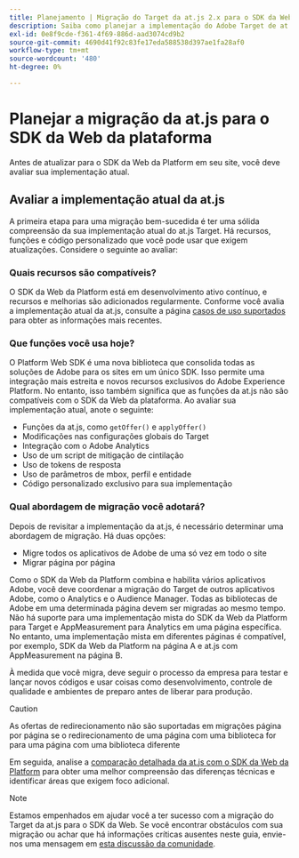 ```yaml
---
title: Planejamento | Migração do Target da at.js 2.x para o SDK da Web
description: Saiba como planejar a implementação do Adobe Target de at.js 2.x para o Adobe Experience Platform Web SDK.
exl-id: 0e8f9cde-f361-4f69-886d-aad3074cd9b2
source-git-commit: 4690d41f92c83fe17eda588538d397ae1fa28af0
workflow-type: tm+mt
source-wordcount: '480'
ht-degree: 0%

---
```


# Planejar a migração da at.js para o SDK da Web da plataforma

Antes de atualizar para o SDK da Web da Platform em seu site, você deve avaliar sua implementação atual.

## Avaliar a implementação atual da at.js

A primeira etapa para uma migração bem-sucedida é ter uma sólida compreensão da sua implementação atual do at.js Target. Há recursos, funções e código personalizado que você pode usar que exigem atualizações. Considere o seguinte ao avaliar:

### Quais recursos são compatíveis?

O SDK da Web da Platform está em desenvolvimento ativo contínuo, e recursos e melhorias são adicionados regularmente. Conforme você avalia a implementação atual da at.js, consulte a página [casos de uso suportados](https://github.com/orgs/adobe/projects/18/views/1) para obter as informações mais recentes.

### Que funções você usa hoje?

O Platform Web SDK é uma nova biblioteca que consolida todas as soluções de Adobe para os sites em um único SDK. Isso permite uma integração mais estreita e novos recursos exclusivos do Adobe Experience Platform. No entanto, isso também significa que as funções da at.js não são compatíveis com o SDK da Web da plataforma. Ao avaliar sua implementação atual, anote o seguinte:

- Funções da at.js, como `getOffer()` e `applyOffer()`
- Modificações nas configurações globais do Target
- Integração com o Adobe Analytics
- Uso de um script de mitigação de cintilação
- Uso de tokens de resposta
- Uso de parâmetros de mbox, perfil e entidade
- Código personalizado exclusivo para sua implementação

### Qual abordagem de migração você adotará?

Depois de revisitar a implementação da at.js, é necessário determinar uma abordagem de migração. Há duas opções:

- Migre todos os aplicativos de Adobe de uma só vez em todo o site
- Migrar página por página

Como o SDK da Web da Platform combina e habilita vários aplicativos Adobe, você deve coordenar a migração do Target de outros aplicativos Adobe, como o Analytics e o Audience Manager. Todas as bibliotecas de Adobe em uma determinada página devem ser migradas ao mesmo tempo. Não há suporte para uma implementação mista do SDK da Web da Platform para Target e AppMeasurement para Analytics em uma página específica. No entanto, uma implementação mista em diferentes páginas é compatível, por exemplo, SDK da Web da Platform na página A e at.js com AppMeasurement na página B.

À medida que você migra, deve seguir o processo da empresa para testar e lançar novos códigos e usar coisas como desenvolvimento, controle de qualidade e ambientes de preparo antes de liberar para produção.

>[!CAUTION]
>
>As ofertas de redirecionamento não são suportadas em migrações página por página se o redirecionamento de uma página com uma biblioteca for para uma página com uma biblioteca diferente


Em seguida, analise a [comparação detalhada da at.js com o SDK da Web da Platform](detailed-comparison.md) para obter uma melhor compreensão das diferenças técnicas e identificar áreas que exigem foco adicional.

>[!NOTE]
>
>Estamos empenhados em ajudar você a ter sucesso com a migração do Target da at.js para o SDK da Web. Se você encontrar obstáculos com sua migração ou achar que há informações críticas ausentes neste guia, envie-nos uma mensagem em [esta discussão da comunidade](https://experienceleaguecommunities.adobe.com/t5/adobe-experience-platform-data/tutorial-discussion-migrate-target-from-at-js-to-web-sdk/m-p/575587#M463).
